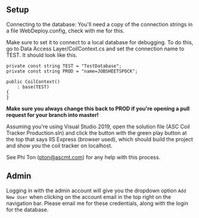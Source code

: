 ## Setup

Connecting to the database:
You'll need a copy of the connection strings in a file WebDeploy.config, check with me for this.

Make sure to set it to connect to a local database for debugging. To do this, go to Data Access Layer/CoilContext.cs and set the connection name to TEST. It should look like this.


```
private const string TEST = "TestDatabase";
private const string PROD = "name=JOBSHEETSPOCK";

public CoilContext()
    : base(TEST)
{
}
```

__Make sure you always change this back to PROD if you're opening a pull request for your branch into master!__

Assuming you're using Visual Studio 2019, open the solution file (ASC Coil Tracker Production.sln) and click the button with the green play button at the top that says IIS Express (browser used), which should build the project and show you the coil tracker on localhost.

See Phi Ton (<pton@ascmt.com>) for any help with this process.

## Admin

Logging in with the admin account will give you the dropdown option `Add New User` when clicking on the account email in the top right on the navigation bar. Please email me for these credentials, along with the login for the database.
